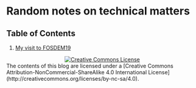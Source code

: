 # Random notes on technical matters
## Table of Contents
1. [My visit to FOSDEM19](fosdem19.md)

<center><a rel="license" href="http://creativecommons.org/licenses/by-nc-sa/4.0/"><img alt="Creative Commons License" style="border-width:0" src="https://i.creativecommons.org/l/by-nc-sa/4.0/80x15.png" /></a></center>
The contents of this blog are licensed under a [Creative Commons Attribution-NonCommercial-ShareAlike 4.0 International License](http://creativecommons.org/licenses/by-nc-sa/4.0).
